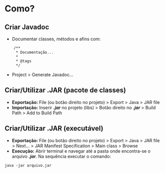 # Como?

## Criar Javadoc

- Documentar classes, métodos e afins com:
```
	/**
	 * Documentação...
	 *
	 * @tags
	 */
```
- Project > Generate Javadoc...

## Criar/Utilizar .JAR (pacote de classes)

- **Exportação:** File (ou botão direito no projeto) > Export > Java > JAR file
- **Importação:** Inserir _**.jar**_ no projeto (libs) > Botão direito no _**.jar**_ > Build Path > Add to Build Path

## Criar/Utilizar .JAR (executável)

- **Exportação:** File (ou botão direito no projeto) > Export > Java > JAR file > Next... > JAR Manifest Specification > Main class > Browse
- **Execução:** Abrir terminal e navegar até a pasta onde encontra-se o arquivo _**.jar**_. Na sequência executar o comando:
```
java -jar arquivo.jar
```
